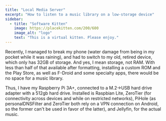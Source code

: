 ```yaml
---
title: "Local Media Server"
excerpt: "How to listen to a music library on a low-storage device"
sidebar:
  - title: "Software Kitten"
    image: https://placekitten.com/200/600
    image_alt: "logo"
    text: "This is a virtual kitten. Please enjoy."
---
```


Recently, I managed to break my phone (water damage from being in my pocket while it was raining), and had to switch to my old, retired device, which only has 32GB of storage. And yes, I mean storage, not RAM. With less than half of that available after formatting, installing a custom ROM and the Play Store, as well as F-Droid and some specialty apps, there would be no space for a music library.

Thus, I have my Raspberry Pi 3A+, connected to a M.2->USB hard drive adapter with a 512gb hard drive. Installed is Raspbian Lite, ZeroTier (for connectivity across devices and while on restricted networks), PiHole (as personalDNSFilter and ZeroTier both rely on a VPN connection on Android, so the former can't be used in favor of the latter), and Jellyfin, for the actual music.